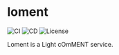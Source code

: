 # loment

![CI](https://github.com/StardustDL/loment/workflows/CI/badge.svg) ![CD](https://github.com/StardustDL/loment/workflows/CD/badge.svg) ![License](https://img.shields.io/github/license/StardustDL/loment.svg)

Loment is a Light cOmMENT service.
